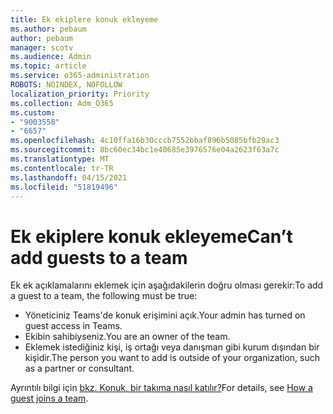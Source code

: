 ```yaml
---
title: Ek ekiplere konuk ekleyeme
ms.author: pebaum
author: pebaum
manager: scotv
ms.audience: Admin
ms.topic: article
ms.service: o365-administration
ROBOTS: NOINDEX, NOFOLLOW
localization_priority: Priority
ms.collection: Adm_O365
ms.custom:
- "9003558"
- "6657"
ms.openlocfilehash: 4c10ffa16b30cccb7552bbaf896b5085bfb29ac3
ms.sourcegitcommit: 8bc60ec34bc1e40685e3976576e04a2623f63a7c
ms.translationtype: MT
ms.contentlocale: tr-TR
ms.lasthandoff: 04/15/2021
ms.locfileid: "51819496"
---
```

# <a name="cant-add-guests-to-a-team"></a><span data-ttu-id="9969b-102">Ek ekiplere konuk ekleyeme</span><span class="sxs-lookup"><span data-stu-id="9969b-102">Can’t add guests to a team</span></span>

<span data-ttu-id="9969b-103">Ek ek açıklamalarını eklemek için aşağıdakilerin doğru olması gerekir:</span><span class="sxs-lookup"><span data-stu-id="9969b-103">To add a guest to a team, the following must be true:</span></span>  

- <span data-ttu-id="9969b-104">Yöneticiniz Teams'de konuk erişimini açık.</span><span class="sxs-lookup"><span data-stu-id="9969b-104">Your admin has turned on guest access in Teams.</span></span>
- <span data-ttu-id="9969b-105">Ekibin sahibiyseniz.</span><span class="sxs-lookup"><span data-stu-id="9969b-105">You are an owner of the team.</span></span>
- <span data-ttu-id="9969b-106">Eklemek istediğiniz kişi, iş ortağı veya danışman gibi kurum dışından bir kişidir.</span><span class="sxs-lookup"><span data-stu-id="9969b-106">The person you want to add is outside of your organization, such as a partner or consultant.</span></span>

<span data-ttu-id="9969b-107">Ayrıntılı bilgi için [bkz. Konuk, bir takıma nasıl katılır?](https://docs.microsoft.com/MicrosoftTeams/guest-joins)</span><span class="sxs-lookup"><span data-stu-id="9969b-107">For details, see  [How a guest joins a team](https://docs.microsoft.com/MicrosoftTeams/guest-joins).</span></span>